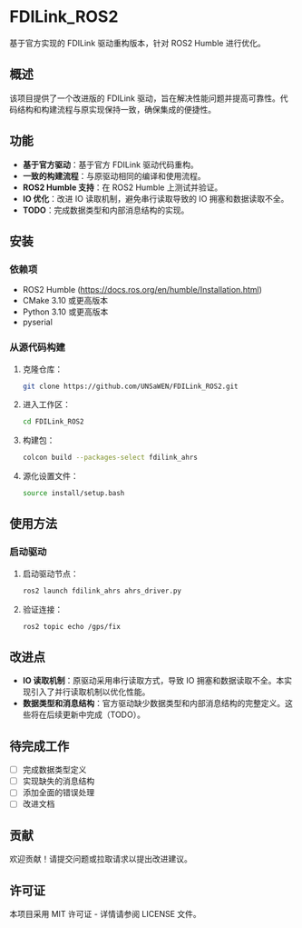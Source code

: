 # FDILink_ROS2

基于官方实现的 FDILink 驱动重构版本，针对 ROS2 Humble 进行优化。

## 概述

该项目提供了一个改进版的 FDILink 驱动，旨在解决性能问题并提高可靠性。代码结构和构建流程与原实现保持一致，确保集成的便捷性。

## 功能

- **基于官方驱动**：基于官方 FDILink 驱动代码重构。
- **一致的构建流程**：与原驱动相同的编译和使用流程。
- **ROS2 Humble 支持**：在 ROS2 Humble 上测试并验证。
- **IO 优化**：改进 IO 读取机制，避免串行读取导致的 IO 拥塞和数据读取不全。
- **TODO**：完成数据类型和内部消息结构的实现。

## 安装

### 依赖项

- ROS2 Humble (https://docs.ros.org/en/humble/Installation.html)
- CMake 3.10 或更高版本
- Python 3.10 或更高版本
- pyserial

### 从源代码构建

1. 克隆仓库：
   ```bash
   git clone https://github.com/UNSaWEN/FDILink_ROS2.git
   ```

2. 进入工作区：
   ```bash
   cd FDILink_ROS2
   ```

3. 构建包：
   ```bash
   colcon build --packages-select fdilink_ahrs
   ```

4. 源化设置文件：
   ```bash
   source install/setup.bash
   ```

## 使用方法

### 启动驱动

1. 启动驱动节点：
   ```bash
   ros2 launch fdilink_ahrs ahrs_driver.py
   ```

2. 验证连接：
   ```bash
   ros2 topic echo /gps/fix
   ```

## 改进点

- **IO 读取机制**：原驱动采用串行读取方式，导致 IO 拥塞和数据读取不全。本实现引入了并行读取机制以优化性能。
- **数据类型和消息结构**：官方驱动缺少数据类型和内部消息结构的完整定义。这些将在后续更新中完成（TODO）。

## 待完成工作

- [ ] 完成数据类型定义
- [ ] 实现缺失的消息结构
- [ ] 添加全面的错误处理
- [ ] 改进文档

## 贡献

欢迎贡献！请提交问题或拉取请求以提出改进建议。

## 许可证

本项目采用 MIT 许可证 - 详情请参阅 LICENSE 文件。
